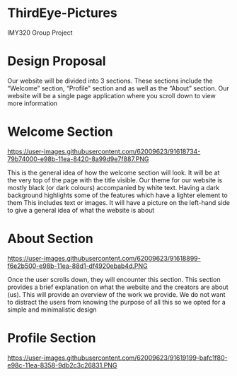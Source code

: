 # ThirdEye-Pictures
IMY320 Group Project
# Design Proposal

Our website will be divided into 3 sections. These sections include the “Welcome” section, “Profile”
section and as well as the “About” section. Our website will be a single page application where you scroll
down to view more information

# Welcome Section

https://user-images.githubusercontent.com/62009623/91618734-79b74000-e98b-11ea-8420-8a99d9e7f887.PNG

This is the general idea of how the welcome section will look. It will be at the very top of the page with
the title visible. Our theme for our website is mostly black (or dark colours) accompanied by white text.
Having a dark background highlights some of the features which have a lighter element to them This
includes text or images. It will have a picture on the left-hand side to give a general idea of what the
website is about

# About Section
https://user-images.githubusercontent.com/62009623/91618899-f6e2b500-e98b-11ea-88d1-df4920ebab4d.PNG

Once the user scrolls down, they will encounter this section. This section provides a brief explanation on
what the website and the creators are about (us). This will provide an overview of the work we provide.
We do not want to distract the users from knowing the purpose of all this so we opted for a simple and
minimalistic design

# Profile Section

https://user-images.githubusercontent.com/62009623/91619199-bafc1f80-e98c-11ea-8358-9db2c3c26831.PNG
